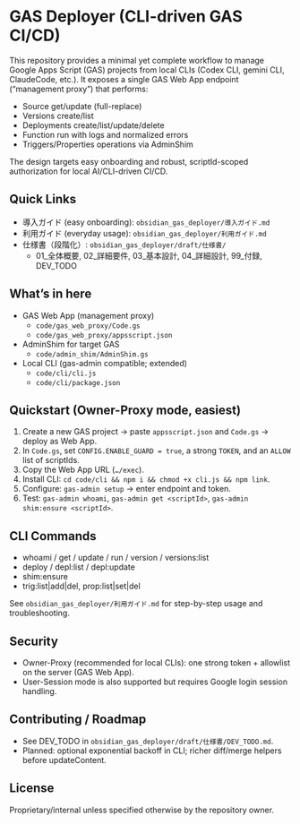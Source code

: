 # GAS Deployer (CLI-driven GAS CI/CD)

This repository provides a minimal yet complete workflow to manage Google Apps Script (GAS) projects from local CLIs (Codex CLI, gemini CLI, ClaudeCode, etc.). It exposes a single GAS Web App endpoint (“management proxy”) that performs:

- Source get/update (full-replace)
- Versions create/list
- Deployments create/list/update/delete
- Function run with logs and normalized errors
- Triggers/Properties operations via AdminShim

The design targets easy onboarding and robust, scriptId-scoped authorization for local AI/CLI-driven CI/CD.

## Quick Links

- 導入ガイド (easy onboarding): `obsidian_gas_deployer/導入ガイド.md`
- 利用ガイド (everyday usage): `obsidian_gas_deployer/利用ガイド.md`
- 仕様書（段階化）: `obsidian_gas_deployer/draft/仕様書/`
  - 01_全体概要, 02_詳細要件, 03_基本設計, 04_詳細設計, 99_付録, DEV_TODO

## What’s in here

- GAS Web App (management proxy)
  - `code/gas_web_proxy/Code.gs`
  - `code/gas_web_proxy/appsscript.json`
- AdminShim for target GAS
  - `code/admin_shim/AdminShim.gs`
- Local CLI (gas-admin compatible; extended)
  - `code/cli/cli.js`
  - `code/cli/package.json`

## Quickstart (Owner-Proxy mode, easiest)

1) Create a new GAS project → paste `appsscript.json` and `Code.gs` → deploy as Web App.
2) In `Code.gs`, set `CONFIG.ENABLE_GUARD = true`, a strong `TOKEN`, and an `ALLOW` list of scriptIds.
3) Copy the Web App URL (`…/exec`).
4) Install CLI: `cd code/cli && npm i && chmod +x cli.js && npm link`.
5) Configure: `gas-admin setup` → enter endpoint and token.
6) Test: `gas-admin whoami`, `gas-admin get <scriptId>`, `gas-admin shim:ensure <scriptId>`.

## CLI Commands

- whoami / get / update / run / version / versions:list
- deploy / depl:list / depl:update
- shim:ensure
- trig:list|add|del, prop:list|set|del

See `obsidian_gas_deployer/利用ガイド.md` for step-by-step usage and troubleshooting.

## Security

- Owner-Proxy (recommended for local CLIs): one strong token + allowlist on the server (GAS Web App).
- User-Session mode is also supported but requires Google login session handling.

## Contributing / Roadmap

- See DEV_TODO in `obsidian_gas_deployer/draft/仕様書/DEV_TODO.md`.
- Planned: optional exponential backoff in CLI; richer diff/merge helpers before updateContent.

## License

Proprietary/internal unless specified otherwise by the repository owner.

